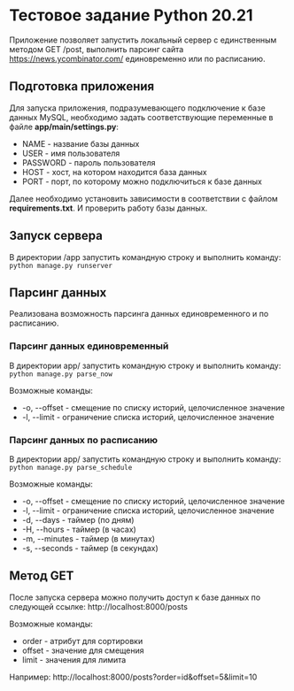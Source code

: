 # Тестовое задание Python 20.21
Приложение позволяет запустить локальный сервер с единственным методом GET /post,
выполнить парсинг сайта https://news.ycombinator.com/ единовременно или
по расписанию.


## Подготовка приложения
Для запуска приложения, подразумевающего подключение к базе данных MySQL,
необходимо задать соответствующие переменные в файле __app/main/settings.py__:
* NAME - название базы данных
* USER - имя пользователя
* PASSWORD - пароль пользователя
* HOST - хост, на котором находится база данных
* PORT - порт, по которому можно подключиться к базе данных

Далее необходимо установить зависимости в соответствии с файлом __requirements.txt__.
И проверить работу базы данных.


## Запуск сервера
В директории /app запустить командную строку и выполнить команду:
<code> python manage.py runserver </code>


## Парсинг данных
Реализована возможность парсинга данных единовременного и по расписанию.

### Парсинг данных единовременный
В директории app/ запустить командную строку и выполнить команду:
<code> python manage.py parse_now </code>

Возможные команды:
* -o, --offset - смещение по списку историй, целочисленное значение
* -l, --limit - ограничение списка историй, целочисленное значение

### Парсинг данных по расписанию
В директории app/ запустить командную строку и выполнить команду:
<code> python manage.py parse_schedule </code>

Возможные команды:
* -o, --offset - смещение по списку историй, целочисленное значение
* -l, --limit - ограничение списка историй, целочисленное значение
* -d, --days - таймер (по дням)
* -H, --hours - таймер (в часах)
* -m, --minutes - таймер (в минутах)
* -s, --seconds - таймер (в секундах)


## Метод GET
После запуска сервера можно получить доступ к базе данных по следующей ссылке:
http://localhost:8000/posts

Возможные команды:
* order - атрибут для сортировки
* offset - значение для смещения
* limit - значения для лимита

Например: http://localhost:8000/posts?order=id&offset=5&limit=10
